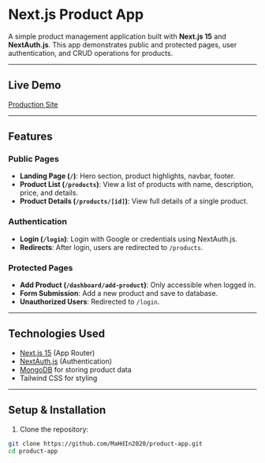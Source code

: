 # Next.js Product App

A simple product management application built with **Next.js 15** and **NextAuth.js**. This app demonstrates public and protected pages, user authentication, and CRUD operations for products.

---

## Live Demo
[Production Site](https://my-product-s35l5u4e5-tanjipsuraitmahdin-gmailcoms-projects.vercel.app/)

---

## Features

### Public Pages
- **Landing Page (`/`)**: Hero section, product highlights, navbar, footer.  
- **Product List (`/products`)**: View a list of products with name, description, price, and details.  
- **Product Details (`/products/[id]`)**: View full details of a single product.  

### Authentication
- **Login (`/login`)**: Login with Google or credentials using NextAuth.js.  
- **Redirects**: After login, users are redirected to `/products`.  

### Protected Pages
- **Add Product (`/dashboard/add-product`)**: Only accessible when logged in.  
- **Form Submission**: Add a new product and save to database.  
- **Unauthorized Users**: Redirected to `/login`.  


---

## Technologies Used
- [Next.js 15](https://nextjs.org/) (App Router)  
- [NextAuth.js](https://next-auth.js.org/) (Authentication)  
- [MongoDB](https://www.mongodb.com/) for storing product data  
- Tailwind CSS for styling  

---

## Setup & Installation

1. Clone the repository:

```bash
git clone https://github.com/MaHdIn2020/product-app.git
cd product-app
